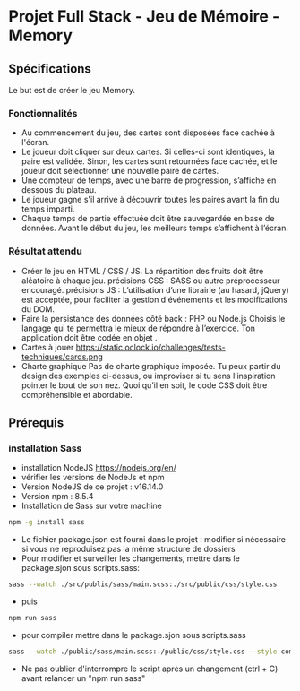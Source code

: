 # Projet Full Stack - Jeu de Mémoire - Memory

## Spécifications
Le but est de créer le jeu Memory.
### Fonctionnalités
  - Au commencement du jeu, des cartes sont disposées face cachée à l'écran.
  - Le joueur doit cliquer sur deux cartes. Si celles-ci sont identiques, la paire est validée. Sinon, les cartes sont retournées face cachée, et le joueur doit sélectionner une nouvelle paire de cartes.
  - Une compteur de temps, avec une barre de progression, s’affiche en dessous du plateau.
  - Le joueur gagne s'il arrive à découvrir toutes les paires avant la fin du temps imparti.
  - Chaque temps de partie effectuée doit être sauvegardée en base de données.
    Avant le début du jeu, les meilleurs temps s’affichent à l’écran.

### Résultat attendu
  - Créer le jeu en HTML / CSS / JS.
    La répartition des fruits doit être aléatoire à chaque jeu.
    précisions CSS : SASS ou autre préprocesseur encouragé.
    précisions JS : L’utilisation d’une librairie (au hasard, jQuery) est acceptée, pour faciliter la gestion d'événements et les modifications du DOM.
  - Faire la persistance des données côté back : PHP ou Node.js
    Choisis le langage qui te permettra le mieux de répondre à l’exercice.
    Ton application doit être codée en objet .  
  - Cartes à jouer
  https://static.oclock.io/challenges/tests-techniques/cards.png
  - Charte graphique
  Pas de charte graphique imposée. Tu peux partir du design des exemples ci-dessus, ou improviser si tu sens l’inspiration pointer le bout de son nez. Quoi qu’il en  soit, le code CSS doit être compréhensible et abordable.

## Prérequis

### installation Sass
- installation NodeJS https://nodejs.org/en/
- vérifier les versions de NodeJs et npm
- Version NodeJS de ce projet : v16.14.0
- Version npm : 8.5.4
- Installation de Sass sur votre machine
```bash
npm -g install sass
````
- Le fichier package.json est fourni dans le projet : modifier si nécessaire si vous ne reproduisez pas la même structure de dossiers
- Pour modifier et surveiller les changements, mettre dans le package.sjon sous scripts.sass:
```bash
sass --watch ./src/public/sass/main.scss:./src/public/css/style.css
````
- puis 
```bash
npm run sass
````
- pour compiler mettre dans le package.sjon sous scripts.sass
```bash
sass --watch ./public/sass/main.scss:./public/css/style.css --style compressed
````
- Ne pas oublier d'interrompre le script après un changement (ctrl + C) avant relancer un "npm run sass"
